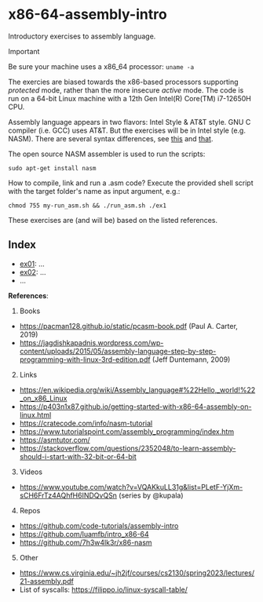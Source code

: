 # x86-64-assembly-intro
Introductory exercises to assembly language.

> [!IMPORTANT]
> Be sure your machine uses a x86_64 processor: ```uname -a```

The exercies are biased towards the x86-based processors supporting _protected_ mode, rather than the more insecure _active_ mode. The code is run on a 64-bit Linux machine with a 12th Gen Intel(R) Core(TM) i7-12650H CPU.

Assembly language appears in two flavors: Intel Style & AT&T style. GNU C compiler (i.e. GCC) uses AT&T. But the exercises will be in Intel style (e.g. NASM). There are several syntax differences, see [this](https://www.codeproject.com/Articles/15971/Using-Inline-Assembly-in-C-Cplusplus) and [that](https://imada.sdu.dk/u/kslarsen/dm546/Material/IntelnATT.htm).

The open source NASM assembler is used to run the scripts:
```<sh>
sudo apt-get install nasm
```

How to compile, link and run a .asm code? Execute the provided shell script with the target folder's name as input argument, e.g.:  
```<sh>
chmod 755 my-run_asm.sh && ./run_asm.sh ./ex1
```

These exercises are (and will be) based on the listed references.

## Index
- [ex01](https://github.com/agarnung/x86-64-assembly-intro/tree/main/ex01): ...
- [ex02](https://github.com/agarnung/x86-64-assembly-intro/tree/main/ex02): ...
- ...
  
**References**:

1. Books
  - https://pacman128.github.io/static/pcasm-book.pdf (Paul A. Carter, 2019)
  - https://jagdishkapadnis.wordpress.com/wp-content/uploads/2015/05/assembly-language-step-by-step-programming-with-linux-3rd-edition.pdf (Jeff Duntemann, 2009)
2. Links
  - https://en.wikipedia.org/wiki/Assembly_language#%22Hello,_world!%22_on_x86_Linux
  - https://p403n1x87.github.io/getting-started-with-x86-64-assembly-on-linux.html
  - https://cratecode.com/info/nasm-tutorial
  - https://www.tutorialspoint.com/assembly_programming/index.htm
  - https://asmtutor.com/
  - https://stackoverflow.com/questions/2352048/to-learn-assembly-should-i-start-with-32-bit-or-64-bit
3. Videos
  - https://www.youtube.com/watch?v=VQAKkuLL31g&list=PLetF-YjXm-sCH6FrTz4AQhfH6INDQvQSn (series by @kupala)
4. Repos
  - https://github.com/code-tutorials/assembly-intro
  - https://github.com/luamfb/intro_x86-64
  - https://github.com/7h3w4lk3r/x86-nasm
5. Other
  - https://www.cs.virginia.edu/~jh2jf/courses/cs2130/spring2023/lectures/21-assembly.pdf
  - List of syscalls: https://filippo.io/linux-syscall-table/
